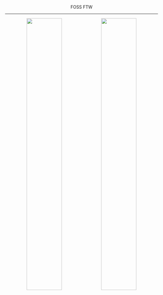 <p align="center">FOSS FTW</p>

---

<p align="center">
  <img width="48%" src="https://github-readme-stats.vercel.app/api?username=ImranVirani&show_icons=true&theme=tokyonight" />
  <img width="48%" src="https://github-readme-streak-stats.herokuapp.com/?user=ImranVirani&theme=tokyonight" />
</p>
